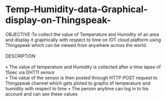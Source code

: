 # Temp-Humidity-data-Graphical-display-on-Thingspeak-

OBJECTIVE-To collect the value of Temperature and Humidity of an area and display it graphically with respect to time on IOT cloud platform using Thingspeak which can be viewed from anywhere across the world.<br><br>
DESCRIPTION<br><br>
•	The value of temperature and Humidity is collected after a time lapse of 15sec via DHT11 sensor <br>
•	The value of the sensor is then posted through HTTP POST request to Thingspeak channel which gets ploted to graphs of temperature and humidity with respect to time
• The person anytime can log in to his account and can see these values 

